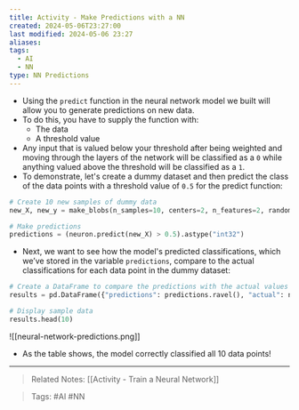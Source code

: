 ```yaml
---
title: Activity - Make Predictions with a NN
created: 2024-05-06T23:27:00
last modified: 2024-05-06 23:27
aliases: 
tags:
  - AI
  - NN
type: NN Predictions
---
```

- Using the `predict` function in the neural network model we built will allow you to generate predictions on new data.
- To do this, you have to supply the function with:
	- The data
	- A threshold value
- Any input that is valued below your threshold after being weighted and moving through the layers of the network will be classified as a `0` while anything valued above the threshold will be classified as a `1`.
- To demonstrate, let's create a dummy dataset and then predict the class of the data points with a threshold value of `0.5` for the predict function:
```python
# Create 10 new samples of dummy data
new_X, new_y = make_blobs(n_samples=10, centers=2, n_features=2, random_state=1)

# Make predictions
predictions = (neuron.predict(new_X) > 0.5).astype("int32")
```
- Next, we want to see how the model's predicted classifications, which we’ve stored in the variable `predictions`, compare to the actual classifications for each data point in the dummy dataset:
```python
# Create a DataFrame to compare the predictions with the actual values
results = pd.DataFrame({"predictions": predictions.ravel(), "actual": new_y})

# Display sample data
results.head(10)
```
![[neural-network-predictions.png]]
- As the table shows, the model correctly classified all 10 data points!
---
>Related Notes: [[Activity - Train a Neural Network]]

>Tags: #AI #NN 
